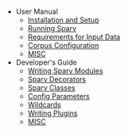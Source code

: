 - User Manual
    - [Installation and Setup](user-manual/installation-and-setup.md)
    - [Running Sparv](user-manual/running-sparv.md)
    - [Requirements for Input Data](user-manual/requirements-for-input-data.md)
    - [Corpus Configuration](user-manual/corpus-configuration.md)
    - [MISC](user-manual/misc.md)
- Developer's Guide
    - [Writing Sparv Modules](developers-guide/writing-sparv-modules.md)
    - [Sparv Decorators](developers-guide/sparv-decorators.md)
    - [Sparv Classes](developers-guide/sparv-classes.md)
    - [Config Parameters](developers-guide/config-parameters.md)
    - [Wildcards](developers-guide/wildcards.md)
    - [Writing Plugins](developers-guide/writing-plugins.md)
    - [MISC](developers-guide/misc.md)
